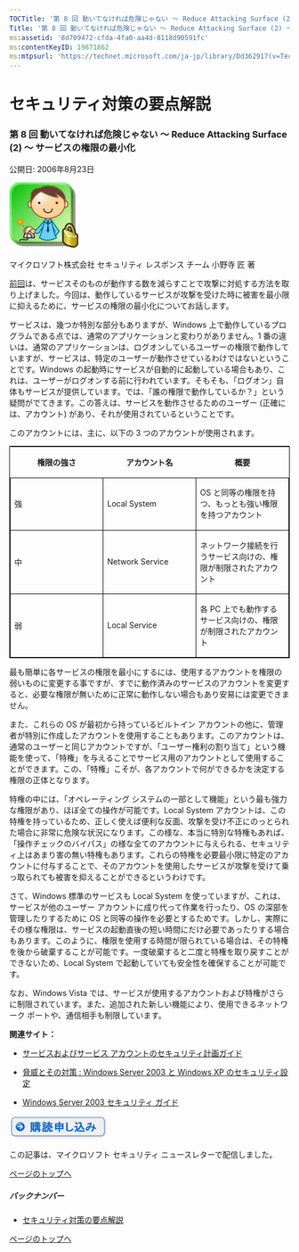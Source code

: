 ```yaml
---
TOCTitle: '第 8 回 動いてなければ危険じゃない ～ Reduce Attacking Surface (2) ～ サービスの権限の最小化'
Title: '第 8 回 動いてなければ危険じゃない ～ Reduce Attacking Surface (2) ～ サービスの権限の最小化'
ms:assetid: '8d709472-cfda-4fa0-aa4d-8118d90591fc'
ms:contentKeyID: 19871862
ms:mtpsurl: 'https://technet.microsoft.com/ja-jp/library/Dd362917(v=TechNet.10)'
---
```


セキュリティ対策の要点解説
==========================

### 第 8 回 動いてなければ危険じゃない ～ Reduce Attacking Surface (2) ～ サービスの権限の最小化

公開日: 2006年8月23日

![](images/Dd362917.SecPoint(ja-jp,TechNet.10).gif)

マイクロソフト株式会社
セキュリティ レスポンス チーム
小野寺 匠 著

[前回](https://technet.microsoft.com/ja-jp/library/c637f3cf-9822-431b-a344-9f352a231c98(v=TechNet.10))は、サービスそのものが動作する数を減らすことで攻撃に対処する方法を取り上げました。今回は、動作しているサービスが攻撃を受けた時に被害を最小限に抑えるために、サービスの権限の最小化についてお話します。

サービスは、幾つか特別な部分もありますが、Windows 上で動作しているプログラムである点では、通常のアプリケーションと変わりがありません。1 番の違いは、通常のアプリケーションは、ログオンしているユーザーの権限で動作していますが、サービスは、特定のユーザーが動作させているわけではないということです。Windows の起動時にサービスが自動的に起動している場合もあり、これは、ユーザーがログオンする前に行われています。そもそも、「ログオン」自体もサービスが提供しています。では、「誰の権限で動作しているか？」という疑問がでてきます。この答えは、サービスを動作させるためのユーザー (正確には、アカウント) があり、それが使用されているということです。

このアカウントには、主に、以下の 3 つのアカウントが使用されます。

<p> </p>
<table style="border:1px solid black;">
<colgroup>
<col width="33%" />
<col width="33%" />
<col width="33%" />
</colgroup>
<thead>
<tr class="header">
<th><p>権限の強さ</p></th>
<th><p>アカウント名</p></th>
<th><p>概要</p></th>
</tr>
</thead>
<tbody>
<tr class="odd">
<td style="border:1px solid black;"><p>強</p></td>
<td style="border:1px solid black;"><p>Local System</p></td>
<td style="border:1px solid black;"><p>OS と同等の権限を持つ、もっとも強い権限を持つアカウント</p></td>
</tr>
<tr class="even">
<td style="border:1px solid black;"><p>中</p></td>
<td style="border:1px solid black;"><p>Network Service</p></td>
<td style="border:1px solid black;"><p>ネットワーク接続を行うサービス向けの、権限が制限されたアカウント</p></td>
</tr>
<tr class="odd">
<td style="border:1px solid black;"><p>弱</p></td>
<td style="border:1px solid black;"><p>Local Service</p></td>
<td style="border:1px solid black;"><p>各 PC 上でも動作するサービス向けの、権限が制限されたアカウント</p></td>
</tr>
</tbody>
</table>
  
最も簡単に各サービスの権限を最小にするには、使用するアカウントを権限の弱いものに変更する事ですが、すでに動作済みのサービスのアカウントを変更すると、必要な権限が無いために正常に動作しない場合もあり安易には変更できません。
  
また、これらの OS が最初から持っているビルトイン アカウントの他に、管理者が特別に作成したアカウントを使用することもあります。このアカウントは、通常のユーザーと同じアカウントですが、「ユーザー権利の割り当て」という機能を使って、「特権」を与えることでサービス用のアカウントとして使用することができます。この、「特権」こそが、各アカウントで何ができるかを決定する権限の正体となります。
  
特権の中には、「オペレーティング システムの一部として機能」という最も強力な権限があり、ほぼ全ての操作が可能です。Local System アカウントは、この特権を持っているため、正しく使えば便利な反面、攻撃を受け不正にのっとられた場合に非常に危険な状況になります。この様な、本当に特別な特権もあれば、「操作チェックのバイパス」の様な全てのアカウントに与えられる、セキュリティ上はあまり害の無い特権もあります。これらの特権を必要最小限に特定のアカウントに付与することで、そのアカウントを使用したサービスが攻撃を受けて乗っ取られても被害を抑えることができるというわけです。
  
さて、Windows 標準のサービスも Local System を使っていますが、これは、サービスが他のユーザー アカウントに成り代って作業を行ったり、OS の深部を管理したりするために OS と同等の操作を必要とするためです。しかし、実際にその様な権限は、サービスの起動直後の短い時間にだけ必要であったりする場合もあります。このように、権限を使用する時間が限られている場合は、その特権を後から破棄することが可能です。一度破棄すると二度と特権を取り戻すことができないため、Local System で起動していても安全性を確保することが可能です。
  
なお、Windows Vista では、サービスが使用するアカウントおよび特権がさらに制限されています。また、追加された新しい機能により、使用できるネットワーク ポートや、通信相手も制限しています。
  
**関連サイト：**
  
-   [サービスおよびサービス アカウントのセキュリティ計画ガイド](http://www.microsoft.com/japan/technet/security/topics/serversecurity/serviceaccount/default.mspx)
  
-   [脅威とその対策 : Windows Server 2003 と Windows XP のセキュリティ設定](http://www.microsoft.com/japan/technet/security/topics/serversecurity/tcg/tcgch01n.mspx)
  
-   [Windows Server 2003 セキュリティ ガイド](http://www.microsoft.com/japan/technet/security/prodtech/windowsserver2003/w2003hg/s3sgch01.mspx)
  
![](images/Dd362917.btn_reg_today(ja-jp,TechNet.10).jpg)
  
この記事は、マイクロソフト セキュリティ ニュースレターで配信しました。
  
[](#mainsection)[ページのトップへ](#mainsection)
  
##### バックナンバー
  
-   [セキュリティ対策の要点解説](https://technet.microsoft.com/ja-jp/library/f301b3b4-fdcc-43f8-846e-135538db4edf(v=TechNet.10))
  
[](#mainsection)[ページのトップへ](#mainsection)
